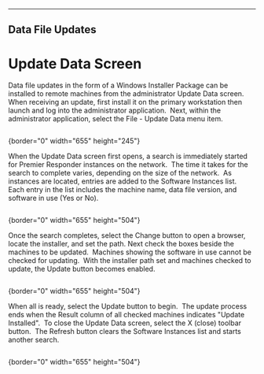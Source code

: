   -----------------------
  **Data File Updates**
  -----------------------

# Update Data Screen

Data file updates in the form of a Windows Installer Package can be
installed to remote machines from the administrator Update Data screen. 
When receiving an update, first install it on the primary workstation
then launch and log into the administrator application.  Next, within
the administrator application, select the File - Update Data menu item.

<figure><img src=".gitbook/assets/Installing Data File Updates_files/image001.png" alt=""><figcaption></figcaption></figure>{border="0"
width="655" height="245"}

When the Update Data screen first opens, a search is immediately started
for Premier Responder instances on the network.  The time it takes for
the search to complete varies, depending on the size of the network.  As
instances are located, entries are added to the Software Instances
list.  Each entry in the list includes the machine name, data file
version, and software in use (Yes or No).

<figure><img src=".gitbook/assets/Installing Data File Updates_files/image002.png" alt=""><figcaption></figcaption></figure>{border="0"
width="655" height="504"}

Once the search completes, select the Change button to open a browser,
locate the installer, and set the path. Next check the boxes beside the
machines to be updated.  Machines showing the software in use cannot be
checked for updating.  With the installer path set and machines checked
to update, the Update button becomes enabled.

<figure><img src=".gitbook/assets/Installing Data File Updates_files/image003.png" alt=""><figcaption></figcaption></figure>{border="0"
width="655" height="504"}

When all is ready, select the Update button to begin.  The update
process ends when the Result column of all checked machines indicates
\"Update Installed\".  To close the Update Data screen, select the X
(close) toolbar button.  The Refresh button clears the Software
Instances list and starts another search.

<figure><img src=".gitbook/assets/Installing Data File Updates_files/image004.png" alt=""><figcaption></figcaption></figure>{border="0"
width="655" height="504"}
